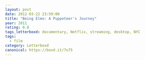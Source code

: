 ```yaml
---
layout: post 
date: 2012-03-22 23:59:00
title: "Being Elmo: A Puppeteer's Journey"
year: 2011
rating: 0.8
tags_letterboxd: documentary, Netflix, streaming, desktop, NYC
tags:
  - film
category: Letterboxd
canonical: https://boxd.it/7o75
---
```

